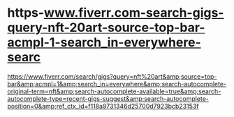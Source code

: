 # https-www.fiverr.com-search-gigs-query-nft-20art-source-top-bar-acmpl-1-search_in-everywhere-searc
https://www.fiverr.com/search/gigs?query=nft%20art&amp;source=top-bar&amp;acmpl=1&amp;search_in=everywhere&amp;search-autocomplete-original-term=nft&amp;search-autocomplete-available=true&amp;search-autocomplete-type=recent-gigs-suggest&amp;search-autocomplete-position=0&amp;ref_ctx_id=f118a9731346d25700d7923bcb23153f
